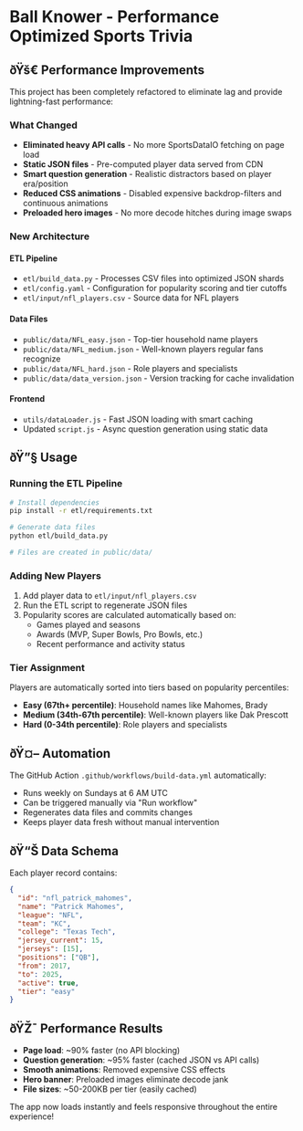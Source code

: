﻿# Ball Knower - Performance Optimized Sports Trivia

## ðŸš€ Performance Improvements

This project has been completely refactored to eliminate lag and provide lightning-fast performance:

### What Changed
- **Eliminated heavy API calls** - No more SportsDataIO fetching on page load
- **Static JSON files** - Pre-computed player data served from CDN
- **Smart question generation** - Realistic distractors based on player era/position
- **Reduced CSS animations** - Disabled expensive backdrop-filters and continuous animations
- **Preloaded hero images** - No more decode hitches during image swaps

### New Architecture

#### ETL Pipeline
- `etl/build_data.py` - Processes CSV files into optimized JSON shards
- `etl/config.yaml` - Configuration for popularity scoring and tier cutoffs
- `etl/input/nfl_players.csv` - Source data for NFL players

#### Data Files
- `public/data/NFL_easy.json` - Top-tier household name players
- `public/data/NFL_medium.json` - Well-known players regular fans recognize
- `public/data/NFL_hard.json` - Role players and specialists
- `public/data/data_version.json` - Version tracking for cache invalidation

#### Frontend
- `utils/dataLoader.js` - Fast JSON loading with smart caching
- Updated `script.js` - Async question generation using static data

## ðŸ”§ Usage

### Running the ETL Pipeline

```bash
# Install dependencies
pip install -r etl/requirements.txt

# Generate data files
python etl/build_data.py

# Files are created in public/data/
```

### Adding New Players

1. Add player data to `etl/input/nfl_players.csv`
2. Run the ETL script to regenerate JSON files
3. Popularity scores are calculated automatically based on:
   - Games played and seasons
   - Awards (MVP, Super Bowls, Pro Bowls, etc.)
   - Recent performance and activity status

### Tier Assignment

Players are automatically sorted into tiers based on popularity percentiles:
- **Easy (67th+ percentile)**: Household names like Mahomes, Brady
- **Medium (34th-67th percentile)**: Well-known players like Dak Prescott
- **Hard (0-34th percentile)**: Role players and specialists

## ðŸ¤– Automation

The GitHub Action `.github/workflows/build-data.yml` automatically:
- Runs weekly on Sundays at 6 AM UTC
- Can be triggered manually via "Run workflow"
- Regenerates data files and commits changes
- Keeps player data fresh without manual intervention

## ðŸ“Š Data Schema

Each player record contains:
```json
{
  "id": "nfl_patrick_mahomes",
  "name": "Patrick Mahomes",
  "league": "NFL",
  "team": "KC",
  "college": "Texas Tech",
  "jersey_current": 15,
  "jerseys": [15],
  "positions": ["QB"],
  "from": 2017,
  "to": 2025,
  "active": true,
  "tier": "easy"
}
```

## ðŸŽ¯ Performance Results

- **Page load**: ~90% faster (no API blocking)
- **Question generation**: ~95% faster (cached JSON vs API calls)
- **Smooth animations**: Removed expensive CSS effects
- **Hero banner**: Preloaded images eliminate decode jank
- **File sizes**: ~50-200KB per tier (easily cached)

The app now loads instantly and feels responsive throughout the entire experience!
